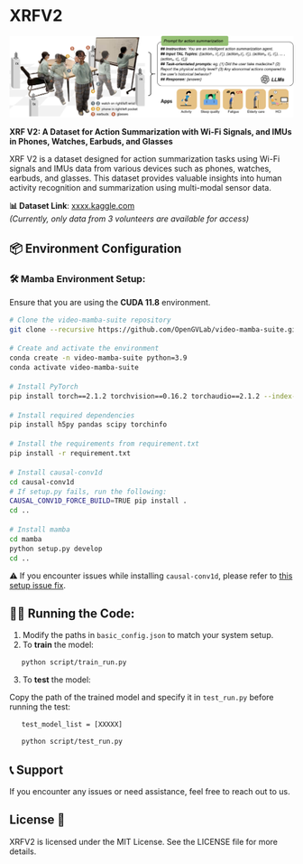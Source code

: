 # XRFV2

<p align="center">
  <img src="img/story.png" alt="image-20240719171906628" width="700px"/>
</p>


**XRF V2: A Dataset for Action Summarization with Wi-Fi Signals, and IMUs in Phones, Watches, Earbuds, and Glasses**

XRF V2 is a dataset designed for action summarization tasks using Wi-Fi signals and IMUs data from various devices such as phones, watches, earbuds, and glasses. This dataset provides valuable insights into human activity recognition and summarization using multi-modal sensor data.

**📊 Dataset Link**: [xxxx.kaggle.com](#)  
*(Currently, only data from 3 volunteers are available for access)*

## 📦 Environment Configuration

### 🛠️ Mamba Environment Setup:
Ensure that you are using the **CUDA 11.8** environment.

```bash
# Clone the video-mamba-suite repository
git clone --recursive https://github.com/OpenGVLab/video-mamba-suite.git

# Create and activate the environment
conda create -n video-mamba-suite python=3.9
conda activate video-mamba-suite

# Install PyTorch
pip install torch==2.1.2 torchvision==0.16.2 torchaudio==2.1.2 --index-url https://download.pytorch.org/whl/cu118

# Install required dependencies
pip install h5py pandas scipy torchinfo

# Install the requirements from requirement.txt
pip install -r requirement.txt

# Install causal-conv1d
cd causal-conv1d
# If setup.py fails, run the following:
CAUSAL_CONV1D_FORCE_BUILD=TRUE pip install .
cd ..

# Install mamba
cd mamba
python setup.py develop
cd ..
```
⚠️ If you encounter issues while installing `causal-conv1d`, please refer to [this setup issue fix](https://github.com/state-spaces/mamba/issues/40#issuecomment-1849095898).

## 🏃‍♂️ Running the Code:

1. Modify the paths in `basic_config.json` to match your system setup.
2. To **train** the model:
```bash
   python script/train_run.py
```
3. To **test** the model:

Copy the path of the trained model and specify it in `test_run.py` before running the test:

```
   test_model_list = [XXXXX]
```

```bash
   python script/test_run.py
```
## 📞 Support
If you encounter any issues or need assistance, feel free to reach out to us.

## License 📜
XRFV2 is licensed under the MIT License. See the LICENSE file for more details.
